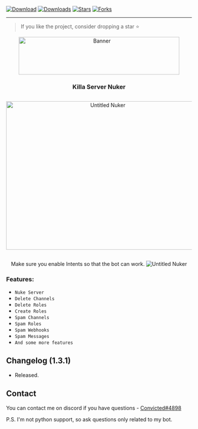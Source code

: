 <div id="top"></div>

[![Download](https://img.shields.io/badge/Download-Now-Green?style=for-the-badge)](https://github.com/Cxnvicted/Killa-Server-Nuker.git)
[![Downloads](https://img.shields.io/github/downloads/cxnvicted/Killa-Server-Nuker/total?label=Downloads&style=for-the-badge)](https://github.com/Cxnvicted/Killa-Server-Nuker.git)
[![Stars](https://img.shields.io/github/stars/cxnvicted/Killa-Server-Nuker?label=Stars&style=for-the-badge)](https://github.com/cxnvicted/Killa-Server-Nuker/stargazers)
[![Forks](https://img.shields.io/github/forks/cxnvicted/Killa-Server-Nuker?label=Forks&style=for-the-badge)](https://github.com/cxnvicted/Killa-Server-Nuker/network/members)

---

> If you like the project, consider dropping a star ⭐
  
</p>
<p align="center">
  <a href="https://github.com/othneildrew/Best-README-Template">
    <img src="https://cdn.discordapp.com/attachments/1075117379115298916/1081733616540848148/image.png" alt="Banner" width="436" height="102">
  </a>
  
  <h3 align="center">Killa Server Nuker</h3>
  <p align="center">

##
<p align="center">
<img src="https://cdn.discordapp.com/attachments/1075117379115298916/1081735978345050122/image.png" alt="Untitled Nuker" width="536" height="402">
  
  
  
##
<p align="center">
Make sure you enable Intents so that the bot can work.
<img src="https://media.discordapp.net/attachments/782211920416735252/789810856460419092/unknown.png?width=1409&height=400" alt="Untitled Nuker">
  
### Features:
* `Nuke Server`
* `Delete Channels`
* `Delete Roles`
* `Create Roles`
* `Spam Channels`
* `Spam Roles`
* `Spam Webhooks`
* `Spam Messages`
* `And some more features`

## Changelog (1.3.1)
* Released.


## Contact
You can contact me on discord if you have questions - [Convicted#4898](https://www.discordapp.com)  
  
P.S. I'm not python support, so ask questions only related to my bot.
